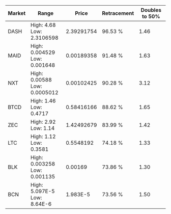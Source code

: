 | Market | Range | Price| Retracement | Doubles to 50% |
| --- | --- | --- | --- | --- |
| DASH | High: 4.68<br />Low: 2.3106598 | 2.39291754 | 96.53 % | 1.46 |
| MAID | High: 0.004529<br />Low: 0.001648 | 0.00189358 | 91.48 % | 1.63 |
| NXT | High: 0.00588<br />Low: 0.0005012 | 0.00102425 | 90.28 % | 3.12 |
| BTCD | High: 1.46<br />Low: 0.4717 | 0.58416166 | 88.62 % | 1.65 |
| ZEC | High: 2.92<br />Low: 1.14 | 1.42492679 | 83.99 % | 1.42 |
| LTC | High: 1.12<br />Low: 0.3581 | 0.5548192 | 74.18 % | 1.33 |
| BLK | High: 0.003258<br />Low: 0.001135 | 0.00169 | 73.86 % | 1.30 |
| BCN | High: 5.097E-5<br />Low: 8.64E-6 | 1.983E-5 | 73.56 % | 1.50 |
